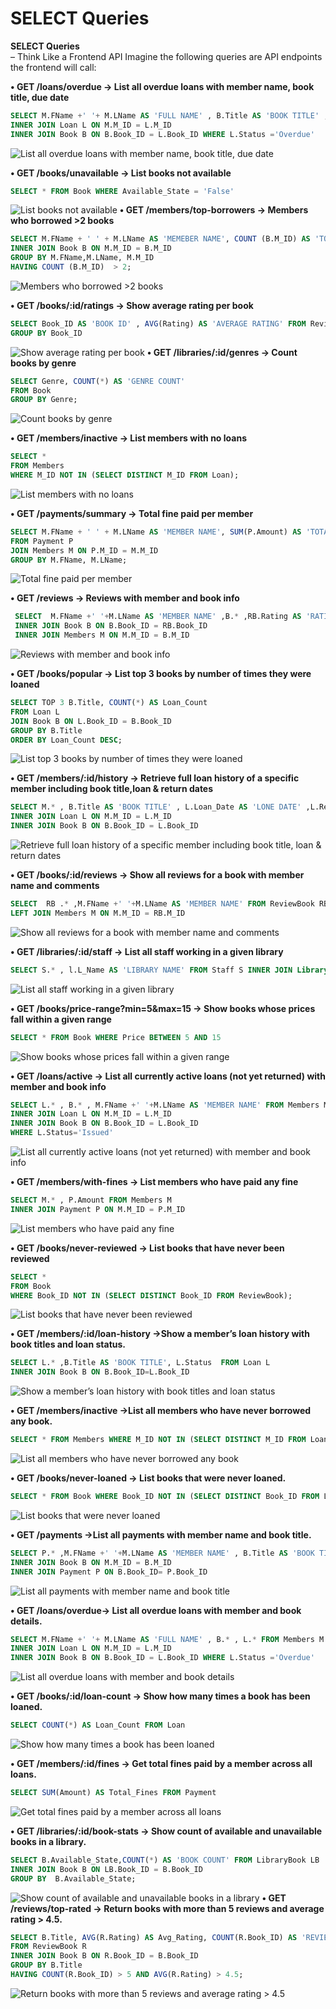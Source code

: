 ﻿# SELECT Queries

**SELECT Queries**  
– Think Like a Frontend API Imagine the following queries are API endpoints the
frontend will call:

**• GET /loans/overdue → List all overdue loans with member name, book title, due date**

```sql
SELECT M.FName +' '+ M.LName AS 'FULL NAME' , B.Title AS 'BOOK TITLE' , L.Status AS 'LOAN STATUS' FROM Members M
INNER JOIN Loan L ON M.M_ID = L.M_ID
INNER JOIN Book B ON B.Book_ID = L.Book_ID WHERE L.Status ='Overdue'
```
![List all overdue loans with member name, book title, due date](./image/GET-loans-overdue.png)

**• GET /books/unavailable → List books not available**
```sql
SELECT * FROM Book WHERE Available_State = 'False'
```
![List books not available](./image/GET-books-unavailable.png)
**• GET /members/top-borrowers → Members who borrowed >2 books**
```sql
SELECT M.FName + ' ' + M.LName AS 'MEMEBER NAME', COUNT (B.M_ID) AS 'TOTAL BORROWED' FROM Members M 
INNER JOIN Book B ON M.M_ID = B.M_ID
GROUP BY M.FName,M.LName, M.M_ID
HAVING COUNT (B.M_ID)  > 2;
```
![Members who borrowed >2 books](./image/GET-members-top-borrowers.png)

**• GET /books/:id/ratings → Show average rating per book**
```sql
SELECT Book_ID AS 'BOOK ID' , AVG(Rating) AS 'AVERAGE RATING' FROM ReviewBook 
GROUP BY Book_ID

```
![Show average rating per book](./image/GET-books-id-ratings.png)
**• GET /libraries/:id/genres → Count books by genre**
```sql
SELECT Genre, COUNT(*) AS 'GENRE COUNT'
FROM Book 
GROUP BY Genre;
```
![Count books by genre](./image/GET-libraries-id-genres.png)

**• GET /members/inactive → List members with no loans**
```sql
SELECT * 
FROM Members 
WHERE M_ID NOT IN (SELECT DISTINCT M_ID FROM Loan);
```
![List members with no loans](./image/GET-members-inactive.png)

**• GET /payments/summary → Total fine paid per member**
```sql
SELECT M.FName + ' ' + M.LName AS 'MEMBER NAME', SUM(P.Amount) AS 'TOTAL FINE'
FROM Payment P
JOIN Members M ON P.M_ID = M.M_ID
GROUP BY M.FName, M.LName;
```

![Total fine paid per member](./image/GET-payments-summary.png)


**• GET /reviews → Reviews with member and book info**
```sql
 SELECT  M.FName +' '+M.LName AS 'MEMBER NAME' ,B.* ,RB.Rating AS 'RATING', RB.Comments AS 'COMMENTS',RB.Review_Date AS 'REVIEW DATE' FROM ReviewBook RB 
 INNER JOIN Book B ON B.Book_ID = RB.Book_ID 
 INNER JOIN Members M ON M.M_ID = B.M_ID
```


![Reviews with member and book info](./image/GET-reviews.png)

**• GET /books/popular → List top 3 books by number of times they were loaned**
```sql
SELECT TOP 3 B.Title, COUNT(*) AS Loan_Count
FROM Loan L
JOIN Book B ON L.Book_ID = B.Book_ID
GROUP BY B.Title
ORDER BY Loan_Count DESC;

```

![List top 3 books by number of times they were loaned](./image/GET-books-popular.png)

**• GET /members/:id/history → Retrieve full loan history of a specific member including book title,loan & return dates**
```sql
SELECT M.* , B.Title AS 'BOOK TITLE' , L.Loan_Date AS 'LONE DATE' ,L.Return_Date AS 'RETURN DATE' FROM Members M 
INNER JOIN Loan L ON M.M_ID = L.M_ID
INNER JOIN Book B ON B.Book_ID = L.Book_ID
```

![Retrieve full loan history of a specific member including book title, loan & return dates](./image/GET-members-id-history.png)

**• GET /books/:id/reviews → Show all reviews for a book with member name and comments**
```sql
SELECT  RB .* ,M.FName +' '+M.LName AS 'MEMBER NAME' FROM ReviewBook RB
LEFT JOIN Members M ON M.M_ID = RB.M_ID 
```


![Show all reviews for a book with member name and comments](./image/GET-books-id-reviews.png)

**• GET /libraries/:id/staff → List all staff working in a given library**
```sql
SELECT S.* , l.L_Name AS 'LIBRARY NAME' FROM Staff S INNER JOIN Library L ON L.L_ID = S.L_ID
```

![List all staff working in a given library](./image/GET-libraries-id-staff.png)


**• GET /books/price-range?min=5&max=15 → Show books whose prices fall within a given range**
```sql
SELECT * FROM Book WHERE Price BETWEEN 5 AND 15
```


![Show books whose prices fall within a given range](./image/GET-books-price-range.png)


**• GET /loans/active → List all currently active loans (not yet returned) with member and book info**
```sql
SELECT L.* , B.* , M.FName +' '+M.LName AS 'MEMBER NAME' FROM Members M 
INNER JOIN Loan L ON M.M_ID = L.M_ID 
INNER JOIN Book B ON B.Book_ID = L.Book_ID
WHERE L.Status='Issued'
```

![List all currently active loans (not yet returned) with member and book info](./image/GET-loans-active.png)



**• GET /members/with-fines → List members who have paid any fine**
```sql
SELECT M.* , P.Amount FROM Members M
INNER JOIN Payment P ON M.M_ID = P.M_ID
```


![List members who have paid any fine](./image/GET-members-with-fines.png)



**• GET /books/never-reviewed → List books that have never been reviewed**
```sql
SELECT * 
FROM Book 
WHERE Book_ID NOT IN (SELECT DISTINCT Book_ID FROM ReviewBook);
```

![List books that have never been reviewed](./image/GET-books-never-reviewed.png)



**• GET /members/:id/loan-history →Show a member’s loan history with book titles and loan status.**
```sql
SELECT L.* ,B.Title AS 'BOOK TITLE', L.Status  FROM Loan L 
INNER JOIN Book B ON B.Book_ID=L.Book_ID
```
![Show a member’s loan history with book titles and loan status](./image/GET-members-id-loan-history.png)


**• GET /members/inactive →List all members who have never borrowed any book.**
```sql
SELECT * FROM Members WHERE M_ID NOT IN (SELECT DISTINCT M_ID FROM Loan);
```

![List all members who have never borrowed any book](./image/GET-members-inactive2.png)


**• GET /books/never-loaned → List books that were never loaned.**
```sql
SELECT * FROM Book WHERE Book_ID NOT IN (SELECT DISTINCT Book_ID FROM Loan);
```

![List books that were never loaned](./image/GET-books-never-loaned.png)

**• GET /payments →List all payments with member name and book title.**
```sql
SELECT P.* ,M.FName +' '+M.LName AS 'MEMBER NAME' , B.Title AS 'BOOK TITLE' FROM Members M 
INNER JOIN Book B ON M.M_ID = B.M_ID
INNER JOIN Payment P ON B.Book_ID= P.Book_ID
```

![List all payments with member name and book title](./image/GET-payments.png)

**• GET /loans/overdue→ List all overdue loans with member and book details.**
```sql
SELECT M.FName +' '+ M.LName AS 'FULL NAME' , B.* , L.* FROM Members M
INNER JOIN Loan L ON M.M_ID = L.M_ID
INNER JOIN Book B ON B.Book_ID = L.Book_ID WHERE L.Status ='Overdue'
```
![List all overdue loans with member and book details](./image/GET-loans-overdue3.png)


**• GET /books/:id/loan-count → Show how many times a book has been loaned.**
```sql
SELECT COUNT(*) AS Loan_Count FROM Loan

```

![Show how many times a book has been loaned](./image/GET-books-id-loan-count.png)

**• GET /members/:id/fines → Get total fines paid by a member across all loans.**
```sql
SELECT SUM(Amount) AS Total_Fines FROM Payment
```

![Get total fines paid by a member across all loans](./image/GET-members-id-fines.png)

**• GET /libraries/:id/book-stats → Show count of available and unavailable books in a library.**
```sql
SELECT B.Available_State,COUNT(*) AS 'BOOK COUNT' FROM LibraryBook LB
INNER JOIN Book B ON LB.Book_ID = B.Book_ID
GROUP BY  B.Available_State;
```
![Show count of available and unavailable books in a library](./image/GET-libraries-id-book-stats.png)
**• GET /reviews/top-rated → Return books with more than 5 reviews and average rating > 4.5.**
```sql
SELECT B.Title, AVG(R.Rating) AS Avg_Rating, COUNT(R.Book_ID) AS 'REVIEW COUNT'
FROM ReviewBook R
INNER JOIN Book B ON R.Book_ID = B.Book_ID
GROUP BY B.Title
HAVING COUNT(R.Book_ID) > 5 AND AVG(R.Rating) > 4.5;
```
![Return books with more than 5 reviews and average rating > 4.5](./image/GET-reviews-top-rated.png)